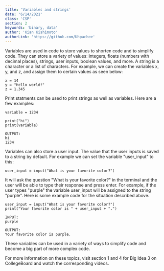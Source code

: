 ```yaml
---
title: 'Variables and strings'
date: '6/14/2021'
class: 'CSP' 
section: 2 
keywords: 'binary, data' 
author: 'Kian Kishimoto' 
authorLink: 'https://github.com/Uhpachee' 
---
```


Variables are used in code to store values to shorten code and to simplify code. They can store a variety of values: integers, floats (numbers with decimal places), strings, user inputs, boolean values, and more.
A string is a character or a list of characters. 
For example, we can create the variables x, y, and z, and assign them to certain values as seen below:

```
x = 14
y = "Hello world!"
z = 1.345
```

Print statments can be used to print strings as well as variables. Here are a few examples:

```
variable = 1234

print("hi")
print(variable)

OUTPUT:
hi
1234
```

Variables can also store a user input. The value that the user inputs is saved to a string by default. For example we can set the variable "user_input" to this:

```
user_input = input("What is your favorite color?")
```

It will ask the question "What is your favorite color?" in the terminal and the user will be able to type their response and press enter.
For example, if the user types "purple" the variable user_input will be assigned to the string "purple".
Here is some example code for the situation described above.

```
user_input = input("What is your favorite color?")
print("Your favorite color is " + user_input + ".")

INPUT:
purple

OUTPUT:
Your favorite color is purple.
```

These variables can be used in a variety of ways to simplify code and become a big part of more complex code.

For more information on these topics, visit section 1 and 4 for Big Idea 3 on CollegeBoard and watch the corresponding videos.
